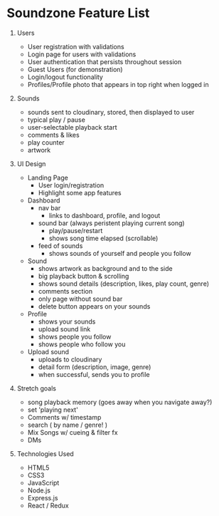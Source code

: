 # Soundzone Feature List
1. Users
    * User registration with validations
    * Login page for users with validations
    * User authentication that persists throughout session
    * Guest Users (for demonstration)
    * Login/logout functionality
    * Profiles/Profile photo that appears in top right when logged in
2. Sounds
    * sounds sent to cloudinary, stored, then displayed to user
    * typical play / pause
    * user-selectable playback start
    * comments & likes
    * play counter
    * artwork

3. UI Design
    * Landing Page
      * User login/registration
      * Highlight some app features
    * Dashboard
      * nav bar
        * links to dashboard, profile, and logout
      * sound bar (always peristent playing current song)
        * play/pause/restart
        * shows song time elapsed (scrollable)
      * feed of sounds
        * shows sounds of yourself and people you follow
    * Sound
      * shows artwork as background and to the side
      * big playback button & scrolling
      * shows sound details (description, likes, play count, genre)
      * comments section
      * only page without sound bar
      * delete button appears on your sounds
    * Profile
      * shows your sounds
      * upload sound link
      * shows people you follow
      * shows people who follow you
    * Upload sound
      * uploads to cloudinary
      * detail form (description, image, genre)
      * when successful, sends you to profile

4. Stretch goals
   * song playback memory (goes away when you navigate away?)
   * set 'playing next'
   * Comments w/ timestamp
   * search ( by name / genre! )
   * Mix Songs w/ cueing & filter fx
   * DMs
5. Technologies Used
   * HTML5
   * CSS3
   * JavaScript
   * Node.js
   * Express.js
   * React / Redux
